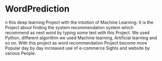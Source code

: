 # WordPrediction
n this deep learning Project with the intuition of Machine Learning. It is the Project about finding the system recommendation system which recommend as next word by typing some text with this Project. We used Python, different algorithm we used Machine learning, Artificial learning and so on. With this project as word recommendation Project become more Popular day by day increased use of e-commerce Sights and website by various People.
